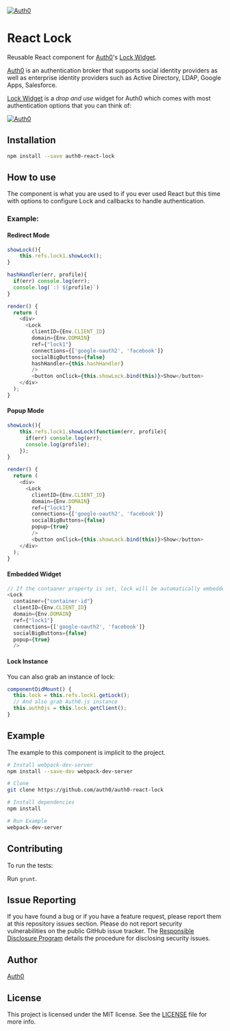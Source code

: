 [![Auth0](https://cloudup.com/c2evgl2cz3j+)](http://auth0.com)

# React Lock

Reusable React component for [Auth0](http://auth0.com)'s [Lock Widget](https://github.com/auth0/lock).

[Auth0](https://auth0.com) is an authentication broker that supports social identity providers as well as enterprise identity providers such as Active Directory, LDAP, Google Apps, Salesforce.

[Lock Widget](https://github.com/auth0/lock) is a _drop and use_ widget for Auth0 which comes with most authentication options that you can think of:

[![Auth0](https://cloudup.com/ceeo-qIlCTd+)](http://auth0.com)

## Installation

```bash
npm install --save auth0-react-lock
```

## How to use
The component is what you are used to if you ever used React but this time with options to configure Lock and callbacks to handle authentication.

### Example:
#### Redirect Mode
```js
showLock(){
    this.refs.lock1.showLock();
}

hashHandler(err, profile){
  if(err) console.log(err);
  console.log(`:) ${profile}`)
}

render() {
  return (
    <div>
      <Lock
        clientID={Env.CLIENT_ID}
        domain={Env.DOMAIN}
        ref={"lock1"}
        connections={['google-oauth2', 'facebook']}
        socialBigButtons={false}
        hashHandler={this.hashHandler}
        />
        <button onClick={this.showLock.bind(this)}>Show</button>
    </div>
  );
}
```

#### Popup Mode
```js
showLock(){
    this.refs.lock1.showLock(function(err, profile){
      if(err) console.log(err);
      console.log(profile);
    });
}

render() {
  return (
    <div>
      <Lock
        clientID={Env.CLIENT_ID}
        domain={Env.DOMAIN}
        ref={"lock1"}
        connections={['google-oauth2', 'facebook']}
        socialBigButtons={false}
        popup={true}
        />
        <button onClick={this.showLock.bind(this)}>Show</button>
    </div>
  );
}
```

#### Embedded Widget

```js
// If the contaaner property is set, lock will be automatically embedded
<Lock
  container={"container-id"}
  clientID={Env.CLIENT_ID}
  domain={Env.DOMAIN}
  ref={"lock1"}
  connections={['google-oauth2', 'facebook']}
  socialBigButtons={false}
  popup={true}
  />
```

#### Lock Instance

You can also grab an instance of lock:

```js
componentDidMount() {
  this.lock = this.refs.lock1.getLock();
  // And also grab Auth0.js instance
  this.auth0js = this.lock.getClient();
}
```

## Example

The example to this component is implicit to the project.

```bash
# Install webpack-dev-server
npm install --save-dev webpack-dev-server

# Clone
git clone https://github.com/auth0/auth0-react-lock

# Install dependencies
npm install

# Run Example
webpack-dev-server
```

## Contributing

To run the tests:

Run `grunt`.


## Issue Reporting

If you have found a bug or if you have a feature request, please report them at this repository issues section. Please do not report security vulnerabilities on the public GitHub issue tracker. The [Responsible Disclosure Program](https://auth0.com/whitehat) details the procedure for disclosing security issues.

## Author

[Auth0](auth0.com)

## License

This project is licensed under the MIT license. See the [LICENSE](LICENSE) file for more info.
